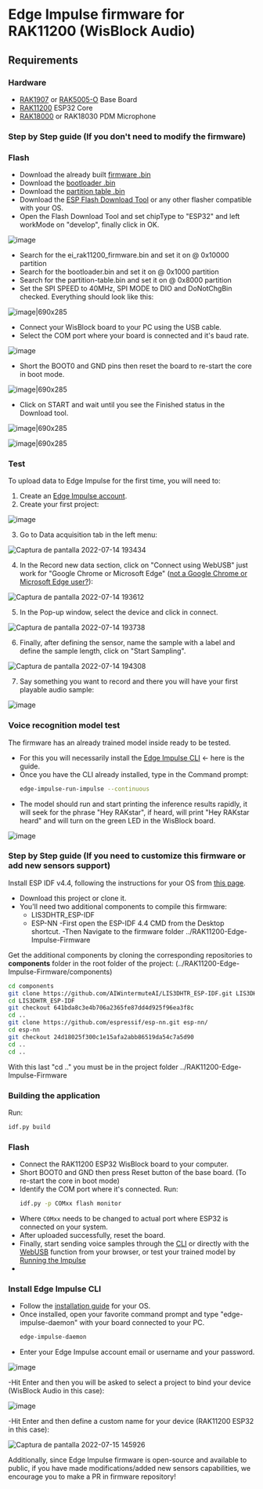 # Edge Impulse firmware for RAK11200 (WisBlock Audio)


## Requirements

### Hardware

- [RAK1907](https://store.rakwireless.com/products/rak19007-wisblock-base-board-2nd-gen) or [RAK5005-O](https://store.rakwireless.com/products/rak5005-o-base-board) Base Board
- [RAK11200](https://store.rakwireless.com/products/wiscore-esp32-module-rak11200) ESP32 Core 
- [RAK18000](https://store.rakwireless.com/products/wisblock-microphone-module-rak18000) or RAK18030 PDM Microphone

### Step by Step guide (If you don't need to modify the firmware)

### Flash

- Download the already built [firmware .bin](https://github.com/mcmchris/wisblock-edge-impulse/blob/main/RAK11200-Edge-Impulse-Firmware/build/ei_rak11200_firmware.bin)
- Download the [bootloader .bin](https://github.com/mcmchris/wisblock-edge-impulse/blob/main/RAK11200-Edge-Impulse-Firmware/build/bootloader/bootloader.bin) 
- Download the [partition table .bin](https://github.com/mcmchris/wisblock-edge-impulse/blob/main/RAK11200-Edge-Impulse-Firmware/build/partition_table/partition-table.bin)
- Download the [ESP Flash Download Tool](https://www.espressif.com/en/support/download/other-tools) or any other flasher compatible with your OS.
- Open the Flash Download Tool and set chipType to "ESP32" and left workMode on "develop", finally click in OK.

![image](https://user-images.githubusercontent.com/49886387/179289799-e3328d8b-f8e2-4e99-a4af-6028eb6cdffa.png)

- Search for the ei_rak11200_firmware.bin and set it on @ 0x10000 partition
- Search for the bootloader.bin and set it on @ 0x1000 partition
- Search for the partition-table.bin and set it on @ 0x8000 partition
- Set the SPI SPEED to 40MHz, SPI MODE to DIO and DoNotChgBin checked.
Everything should look like this:

![image|690x285](https://user-images.githubusercontent.com/49886387/179113960-66323497-6fc8-49f5-a953-dd94b39b1a36.png)

- Connect your WisBlock board to your PC using the USB cable.
- Select the COM port where your board is connected and it's baud rate.

![image](https://user-images.githubusercontent.com/49886387/179116490-f4fc1ef7-0481-406d-8208-da069d252075.png)

- Short the BOOT0 and GND pins then reset the board to re-start the core in boot mode.

![image|690x285](https://user-images.githubusercontent.com/49886387/179116270-87070584-3172-4faa-9326-27bb337afb61.png)

- Click on START and wait until you see the Finished status in the Download tool.

![image|690x285](https://user-images.githubusercontent.com/49886387/179290381-4ba5a259-6442-4b73-bac0-dbacd45f76e0.png)

![image|690x285](https://user-images.githubusercontent.com/49886387/179116885-5ac376b1-b176-4ce3-95f7-aeeca5cfc5b4.png)

### Test

To upload data to Edge Impulse for the first time, you will need to:
1. Create an [Edge Impulse account](https://studio.edgeimpulse.com/login).
2. Create your first project:

![image](https://user-images.githubusercontent.com/49886387/179117484-70429e61-dc6f-4563-b5fb-8a1170dcac16.png)

3. Go to Data acquisition tab in the left menu:

![Captura de pantalla 2022-07-14 193434](https://user-images.githubusercontent.com/49886387/179118482-f69b6150-ece9-4be0-9fe1-3ec638e204e8.png)

4. In the Record new data section, click on "Connect using WebUSB" just work for "Google Chrome or Microsoft Edge" ([not a Google Chrome or Microsoft Edge user?](https://github.com/mcmchris/wisblock-edge-impulse/blob/main/RAK11200-Edge-Impulse-Firmware/README.md#install-edge-impulse-cli)):

![Captura de pantalla 2022-07-14 193612](https://user-images.githubusercontent.com/49886387/179118604-4f8a15cf-893e-4207-a0c5-306bae7ce9ae.png)

5. In the Pop-up window, select the device and click in connect.

![Captura de pantalla 2022-07-14 193738](https://user-images.githubusercontent.com/49886387/179118781-b0cef568-7815-4ed5-a23e-2979b1eb9f1a.png)

6. Finally, after defining the sensor, name the sample with a label and define the sample length, click on "Start Sampling".

![Captura de pantalla 2022-07-14 194308](https://user-images.githubusercontent.com/49886387/179119291-15b8d0aa-2dcd-47f2-858c-ebfc6c81d44a.png)

7. Say something you want to record and there you will have your first playable audio sample:

![image](https://user-images.githubusercontent.com/49886387/179119451-32392dd1-6ebe-404f-a749-ee39748fa6dd.png)

### Voice recognition model test
The firmware has an already trained model inside ready to be tested.
- For this you will necessarily install the [Edge Impulse CLI](https://github.com/mcmchris/wisblock-edge-impulse/blob/main/RAK11200-Edge-Impulse-Firmware/README.md#install-edge-impulse-cli) <- here is the guide.
- Once you have the CLI already installed, type in the Command prompt:
   ```bash
   edge-impulse-run-impulse --continuous
   ```
- The model should run and start printing the inference results rapidly, it will seek for the phrase "Hey RAKstar", if heard, will print "Hey RAKstar heard" and will turn on the green LED in the WisBlock board.

![image](https://user-images.githubusercontent.com/49886387/179295206-2db2cdba-394c-4f56-9931-7a656d545bb1.png)


### Step by Step guide (If you need to customize this firmware or add new sensors support)

Install ESP IDF v4.4, following the instructions for your OS from [this page](https://docs.espressif.com/projects/esp-idf/en/v4.4/esp32/get-started/index.html#installation-step-by-step).

- Download this project or clone it.
- You'll need two additional components to compile this firmware:
  - LIS3DHTR_ESP-IDF
  - ESP-NN
-First open the ESP-IDF 4.4 CMD from the Desktop shortcut.
-Then Navigate to the firmware folder ../RAK11200-Edge-Impulse-Firmware

Get the additional components by cloning the corresponding repositories to **components** folder in the root folder of the project: (../RAK11200-Edge-Impulse-Firmware/components)

```bash
cd components
git clone https://github.com/AIWintermuteAI/LIS3DHTR_ESP-IDF.git LIS3DHTR_ESP-IDF/
cd LIS3DHTR_ESP-IDF 
git checkout 641bda8c3e4b706a2365fe87dd4d925f96ea3f8c 
cd ..
git clone https://github.com/espressif/esp-nn.git esp-nn/
cd esp-nn 
git checkout 24d18025f300c1e15afa2abb86519da54c7a5d90 
cd ..
cd ..
```
With this last "cd .." you must be in the project folder ../RAK11200-Edge-Impulse-Firmware

### Building the application

Run:
   ```bash
   idf.py build
   ```

### Flash

- Connect the RAK11200 ESP32 WisBlock board to your computer.
- Short BOOT0 and GND then press Reset button of the base board. (To re-start the core in boot mode)
- Identify the COM port where it's connected.
Run:
   ```bash
   idf.py -p COMxx flash monitor
   ```
- Where ```COMxx``` needs to be changed to actual port where ESP32 is connected on your system.
- After uploaded successfully, reset the board.
- Finally, start sending voice samples through the [CLI](https://github.com/mcmchris/wisblock-edge-impulse/blob/main/RAK11200-Edge-Impulse-Firmware/README.md#install-edge-impulse-cli) or directly with the [WebUSB](https://github.com/mcmchris/wisblock-edge-impulse/blob/main/RAK11200-Edge-Impulse-Firmware/README.md#test) function from your browser, or test your trained model by [Running the Impulse](https://github.com/mcmchris/wisblock-edge-impulse/blob/main/RAK11200-Edge-Impulse-Firmware/README.md#voice-recognition-model-test)
-
### Install Edge Impulse CLI
- Follow the [installation guide](https://docs.edgeimpulse.com/docs/edge-impulse-cli/cli-installation#installation-macos-and-windows) for your OS.
- Once installed, open your favorite command prompt and type "edge-impulse-daemon" with your board connected to your PC.
   ```bash
   edge-impulse-daemon
   ```
- Enter your Edge Impulse account email or username and your password.

![image](https://user-images.githubusercontent.com/49886387/179292586-e30bb973-e332-48b9-a37a-00fd5e95ab23.png)

-Hit Enter and then you will be asked to select a project to bind your device (WisBlock Audio in this case):

![image](https://user-images.githubusercontent.com/49886387/179292797-08c7d290-c8f7-408b-a745-2c93f8874acc.png)

-Hit Enter and then define a custom name for your device (RAK11200 ESP32 in this case):

![Captura de pantalla 2022-07-15 145926](https://user-images.githubusercontent.com/49886387/179293189-da624b61-3eb3-485b-bfa2-0808c2ca295b.png)



Additionally, since Edge Impulse firmware is open-source and available to public, if you have made modifications/added new sensors capabilities, we encourage you to make a PR in firmware repository!
